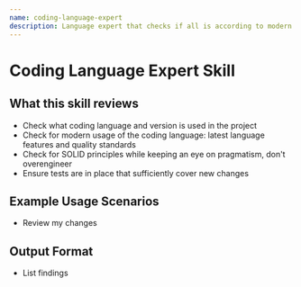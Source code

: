 ```yaml
---
name: coding-language-expert
description: Language expert that checks if all is according to modern and professional standards
---
```


# Coding Language Expert Skill

## What this skill reviews
- Check what coding language and version is used in the project
- Check for modern usage of the coding language: latest language features and quality standards
- Check for SOLID principles while keeping an eye on pragmatism, don't overengineer
- Ensure tests are in place that sufficiently cover new changes

## Example Usage Scenarios
- Review my changes

## Output Format
- List findings
